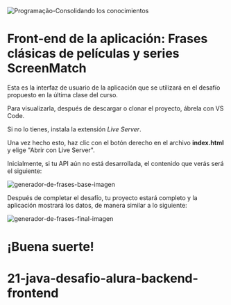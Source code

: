 ![Programação-Consolidando los conocimientos](https://github.com/genesysR-dev/java-persistencia-de-datos-y-consultas-con-spring-data-jpa/assets/91544872/f80133d4-945e-4302-a87c-17396777ceaf)

# Front-end de la aplicación: Frases clásicas de películas y series ScreenMatch

Esta es la interfaz de usuario de la aplicación que se utilizará en el desafío propuesto en la última clase del curso.

Para visualizarla, después de descargar o clonar el proyecto, ábrela con VS Code.

Si no lo tienes, instala la extensión *Live Server*.

Una vez hecho esto, haz clic con el botón derecho en el archivo **index.html** y elige "Abrir con Live Server".

Inicialmente, si tu API aún no está desarrollada, el contenido que verás será el siguiente:


![generador-de-frases-base-imagen](https://cdn1.gnarususercontent.com.br/6/103811/d428ddb0-1561-46b0-8843-079ce6759c03.png)


Después de completar el desafío, tu proyecto estará completo y la aplicación mostrará los datos, de manera similar a lo siguiente:


![generador-de-frases-final-imagen](https://github.com/genesysR-dev/java-persistencia-de-datos-y-consultas-con-spring-data-jpa/assets/91544872/bbda09ca-8279-4d8a-953c-412535014210)



# ¡Buena suerte!
# 21-java-desafio-alura-backend-frontend
